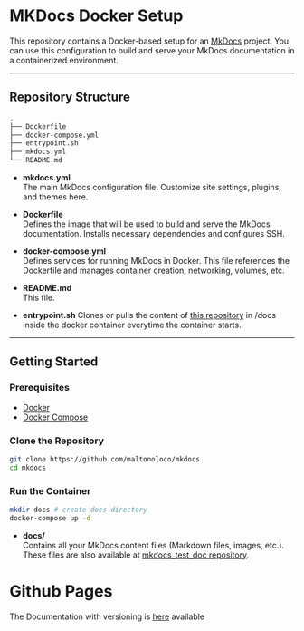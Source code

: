 # MKDocs Docker Setup

This repository contains a Docker-based setup for an [MkDocs](https://www.mkdocs.org/) project. You can use this configuration to build and serve your MkDocs documentation in a containerized environment.

---

## Repository Structure

```bash
.
├── Dockerfile
├── docker-compose.yml
├── entrypoint.sh
├── mkdocs.yml
└── README.md
```

- **mkdocs.yml**  
  The main MkDocs configuration file. Customize site settings, plugins, and themes here.

- **Dockerfile**  
  Defines the image that will be used to build and serve the MkDocs documentation. Installs necessary dependencies and configures SSH.

- **docker-compose.yml**  
  Defines services for running MkDocs in Docker. This file references the Dockerfile and manages container creation, networking, volumes, etc.

- **README.md**  
  This file.

- **entrypoint.sh**
  Clones or pulls the content of [this repository](https://github.com/maltonoloco/mkdocs_test_doc) in /docs inside the docker container everytime the container starts.

---

## Getting Started

### Prerequisites

- [Docker](https://www.docker.com/)
- [Docker Compose](https://docs.docker.com/compose/)

### Clone the Repository

```bash
git clone https://github.com/maltonoloco/mkdocs
cd mkdocs
```


### Run the Container

```bash
mkdir docs # create docs directory
docker-compose up -d
```

- **docs/**  
  Contains all your MkDocs content files (Markdown files, images, etc.). These files are also available at [mkdocs_test_doc repository](https://github.com/maltonoloco/mkdocs_test_doc).

# Github Pages

The Documentation with versioning is [here](https://maltonoloco.github.io/mkdocs_test_doc/latest) available
